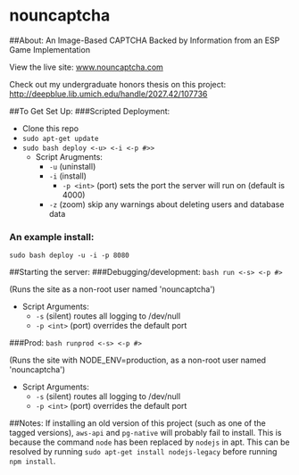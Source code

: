 nouncaptcha
===========

##About:
An Image-Based CAPTCHA Backed by Information from an ESP Game Implementation

View the live site: www.nouncaptcha.com

Check out my undergraduate honors thesis on this project: http://deepblue.lib.umich.edu/handle/2027.42/107736

##To Get Set Up:
###Scripted Deployment:
* Clone this repo
* ```sudo apt-get update```
* ```sudo bash deploy <-u> <-i <-p #>>```
    * Script Arugments:
        * ```-u``` (uninstall)
        * ```-i``` (install)
            * ```-p <int>``` (port) sets the port the server will run on (default is 4000)
        * ```-z``` (zoom) skip any warnings about deleting users and database data

### An example install:
```sudo bash deploy -u -i -p 8080```

##Starting the server:
###Debugging/development:
```bash run <-s> <-p #>```

(Runs the site as a non-root user named 'nouncaptcha')

* Script Arguments:
    * ```-s``` (silent) routes all logging to /dev/null
    * ```-p <int>``` (port) overrides the default port

###Prod:
```bash runprod <-s> <-p #>```

(Runs the site with NODE_ENV=production, as a non-root user named 'nouncaptcha')

* Script Arguments:
    * ```-s``` (silent) routes all logging to /dev/null
    * ```-p <int>``` (port) overrides the default port

##Notes:
If installing an old version of this project (such as one of the tagged versions), ```aws-api``` and ```pg-native``` will probably fail to install. 
This is because the command ```node``` has been replaced by ```nodejs``` in apt. 
This can be resolved by running ```sudo apt-get install nodejs-legacy``` before running ```npm install```.
